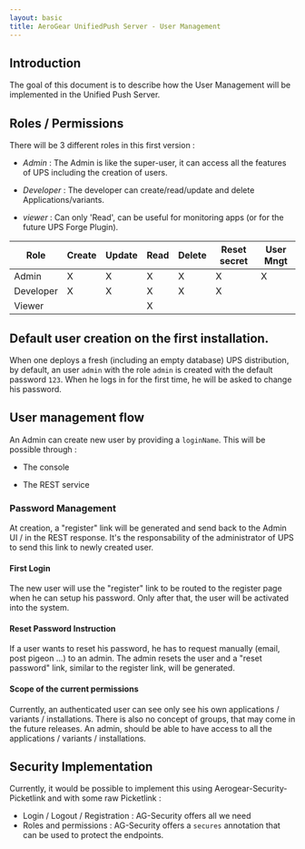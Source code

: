 ```yaml
--- 
layout: basic 
title: AeroGear UnifiedPush Server - User Management
---
```


## Introduction

The goal of this document is to describe how the User Management will be implemented in the Unified Push Server.
   

## Roles / Permissions

There will be 3 different roles in this first version :

* _Admin_ : The Admin is like the super-user, it can access all the features of UPS including the creation of users.

* _Developer_ : The developer can create/read/update and delete Applications/variants.

* _viewer_ : Can only 'Read', can be useful for monitoring apps (or for the future UPS Forge Plugin). 

<table class="specTable">
  <thead>
    <tr>
      <th>Role</th>
      <th>Create</th>
      <th>Update</th>
      <th>Read</th>
      <th>Delete</th>
      <th>Reset secret</th>
      <th>User Mngt</th>
    </tr> 
  </thead>
  <tbody>
    <tr>
      <td>Admin</td>
      <td>X</td>
      <td>X</td>
      <td>X</td>
      <td>X</td>
      <td>X</td>
      <td>X</td>
    </tr>
    <tr>
      <td>Developer</td>
      <td>X</td>
      <td>X</td>
      <td>X</td>
      <td>X</td>
      <td>X</td>
      <td> </td>
    </tr>
    <tr>
      <td>Viewer</td>
      <td> </td>
      <td> </td>
      <td>X</td>
      <td> </td>
      <td> </td>
      <td> </td>
    </tr>
  </tbody>
</table>

## Default user creation on the first installation.

When one deploys a fresh (including an empty database) UPS distribution, by default, an user ``` admin ``` with the role ``` admin ``` is created with the default password ``` 123 ```. When he logs in for the first time, he will be asked to change his password.

## User management flow

An Admin can create new user by providing a ``` loginName ```. This will be possible through :

- The console

- The REST service

### Password Management

At creation, a "register" link will be generated and send back to the Admin UI / in the REST response.
It's the responsability of the administrator of UPS to send this link to newly created user.


#### First Login

The new user will use the "register" link to be routed to the register page when he can setup his password. Only after that, the user will be activated into the system.

#### Reset Password Instruction

If a user wants to reset his password, he has to request manually (email, post pigeon ...) to an admin. The admin resets the user and a "reset password" link, similar to the register link, will be generated.

#### Scope of the current permissions

Currently, an authenticated user can see only see his own applications / variants / installations. There is also no concept of groups, that may come in the future releases.
An admin, should be able to have access to all the applications / variants / installations.

## Security Implementation

Currently, it would be possible to implement this using Aerogear-Security-Picketlink and with some raw Picketlink : 
- Login / Logout / Registration : AG-Security offers all we need
- Roles and permissions : AG-Security offers a ``` secures ``` annotation that can be used to protect the endpoints. 

